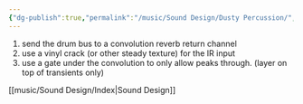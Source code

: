 ```yaml
---
{"dg-publish":true,"permalink":"/music/Sound Design/Dusty Percussion/","created":"2024-02-29T22:19:56.410-06:00","updated":"2024-06-04T15:46:04.000-05:00"}
---
```


1. send the drum bus to a convolution reverb return channel
2. use a vinyl crack (or other steady texture) for the IR input
3. use a gate under the convolution to only allow peaks through. (layer on top of transients only)

[[music/Sound Design/Index\|Sound Design]] 